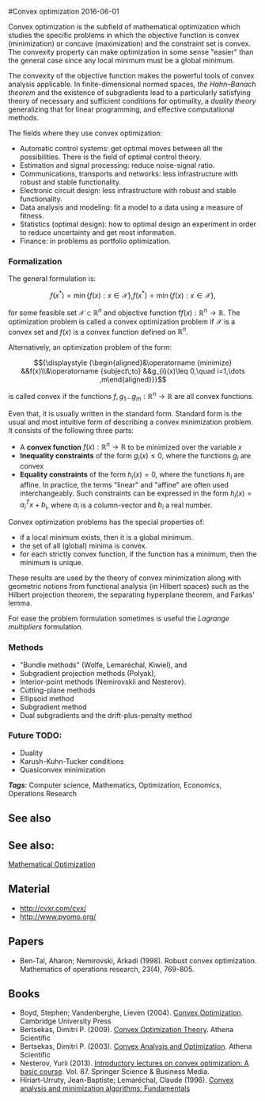 
#Convex optimization
2016-06-01

Convex optimization is the subfield of mathematical optimization which studies the specific problems in which the objective function is convex (minimization) or concave (maximization) and the constraint set is convex. The convexity property can make optimization in some sense "easier" than the general case since any local minimum must be a global minimum.

The convexity of the objective function makes the powerful tools of convex analysis applicable. In finite-dimensional normed spaces, _the Hahn–Banach theorem_ and the existence of subgradients lead to a particularly satisfying theory of necessary and sufficient conditions for optimality, a _duality theory_ generalizing that for linear programming, and effective computational methods.

The fields where they use convex optimization:
* Automatic control systems: get optimal moves between all the possibilities. There is the field of optimal control theory.
* Estimation and signal processing: reduce noise-signal ratio.
* Communications, transports and networks: less infrastructure with robust and stable functionality.
* Electronic circuit design: less infrastructure with robust and stable functionality.
* Data analysis and modeling: fit a model to a data using a measure of fitness.
* Statistics (optimal design): how to optimal design an experiment in order to reduce uncertainty and get most information.
* Finance: in problems as portfolio optimization.


### Formalization

The general formulation is:

$${\displaystyle f(x^{\ast })=\min\{f(x):x\in {\mathcal {X}}\},} f(x^\ast) = \min \{f(x):x \in \mathcal{X}\},$$

for some feasible set ${\displaystyle {\mathcal {X}}\subset \mathbb {R} ^{n}}$ and objective function f${\displaystyle f(x):\mathbb {R} ^{n}\rightarrow \mathbb {R}}$. The optimization problem is called a convex optimization problem if ${\displaystyle {\mathcal {X}}}$ is a convex set and ${\displaystyle f(x)}$ is a convex function defined on ${\displaystyle \mathbb {R} ^{n}}$.

Alternatively, an optimization problem of the form:

$${\displaystyle {\begin{aligned}&\operatorname {minimize} &&f(x)\\&\operatorname {subject\;to} &&g_{i}(x)\leq 0,\quad i=1,\dots ,m\end{aligned}}}$$

is called convex if the functions ${\displaystyle f,g_{1}\ldots g_{m}:\mathbb {R} ^{n}\rightarrow \mathbb {R} }$ are all convex functions.

Even that, it is usually written in the standard form. Standard form is the usual and most intuitive form of describing a convex minimization problem. It consists of the following three parts:
* A **convex function** ${\displaystyle f(x):\mathbb {R} ^{n}\to \mathbb {R} }$ to be minimized over the variable ${\displaystyle x}$
* **Inequality constraints** of the form ${\displaystyle g_{i}(x)\leq 0}$, where the functions ${\displaystyle g_{i}}$ are convex
* **Equality constraints** of the form ${\displaystyle h_{i}(x)=0}$, where the functions ${\displaystyle h_{i}}$ are affine. In practice, the terms "linear" and "affine" are often used interchangeably. Such constraints can be expressed in the form ${\displaystyle h_{i}(x)=a_{i}^{T}x+b_{i}}$, where ${\displaystyle a_{i}}$ is a column-vector and ${\displaystyle b_{i}}$ a real number.

Convex optimization problems has the special properties of:
* if a local minimum exists, then it is a global minimum.
* the set of all (global) minima is convex.
* for each strictly convex function, if the function has a minimum, then the minimum is unique.

These results are used by the theory of convex minimization along with geometric notions from functional analysis (in Hilbert spaces) such as the Hilbert projection theorem, the separating hyperplane theorem, and Farkas' lemma.

For ease the problem formulation sometimes is useful the *Lagrange multipliers* formulation.

### Methods
* "Bundle methods" (Wolfe, Lemaréchal, Kiwiel), and
* Subgradient projection methods (Polyak),
* Interior-point methods (Nemirovskii and Nesterov).
* Cutting-plane methods
* Ellipsoid method
* Subgradient method
* Dual subgradients and the drift-plus-penalty method


### Future TODO:
* Duality
* Karush-Kuhn-Tucker conditions
* Quasiconvex minimization

***Tags***: Computer science, Mathematics, Optimization, Economics, Operations Research

## See also
## See also:
[Mathematical Optimization](/mathematical_optimization)
## Material
* http://cvxr.com/cvx/
* http://www.pyomo.org/

## Papers
* Ben-Tal, Aharon; Nemirovski, Arkadi (1998). Robust convex optimization. Mathematics of operations research, 23(4), 769-805.

## Books
* Boyd, Stephen; Vandenberghe, Lieven (2004). [Convex Optimization](https://www.goodreads.com/book/show/148030.Convex_Optimization). Cambridge University Press
* Bertsekas, Dimitri P. (2009). [Convex Optimization Theory](https://www.goodreads.com/book/show/6902482-convex-optimization-theory). Athena Scientific
* Bertsekas, Dimitri P. (2003). [Convex Analysis and Optimization](https://www.goodreads.com/book/show/148032.Convex_Analysis_and_Optimization). Athena Scientific
* Nesterov, Yurii (2013). [Introductory lectures on convex optimization: A basic course](https://www.goodreads.com/book/show/148031.Introductory_Lectures_on_Convex_Optimization). Vol. 87. Springer Science & Business Media.
* Hiriart-Urruty, Jean-Baptiste; Lemaréchal, Claude (1996). [Convex analysis and minimization algorithms: Fundamentals](https://www.goodreads.com/book/show/8362832-convex-analysis-and-minimization-algorithms-i)


